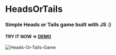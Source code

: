 # HeadsOrTails
### <p>Simple Heads or Tails game built with JS :)</p>
#### <p>TRY IT NOW => <a href="https://headsortails-mhmdmnsouri.netlify.app/" target="_blank">DEMO</a>
![Heads-Or-Tails-Game](https://user-images.githubusercontent.com/97861491/187013665-9e3145d7-6f1a-4b2b-b986-c6a6981af87a.gif)

